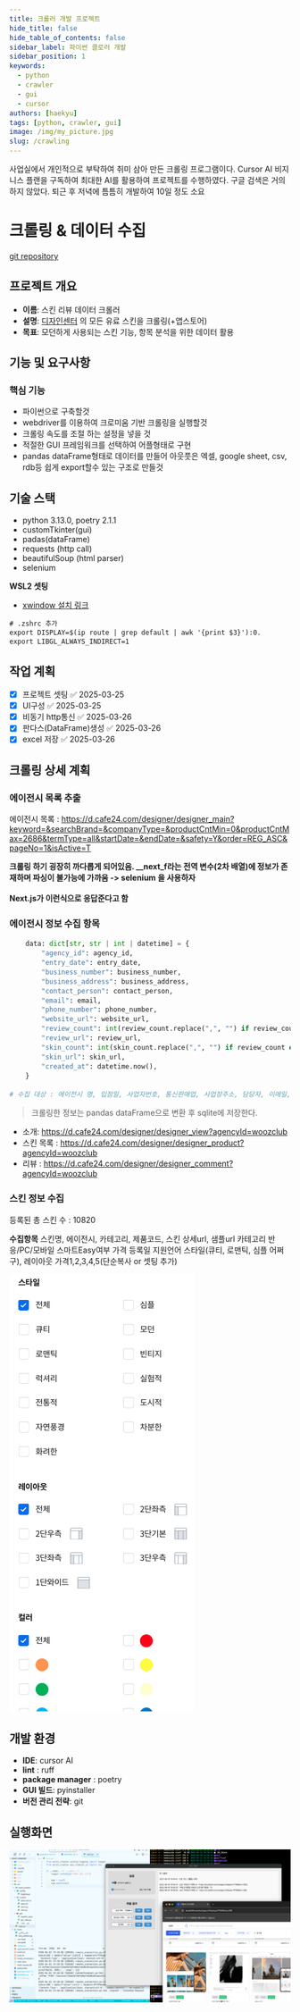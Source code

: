 ```yaml
---
title: 크롤러 개발 프로젝트
hide_title: false
hide_table_of_contents: false
sidebar_label: 파이썬 클로러 개발
sidebar_position: 1
keywords:
  - python
  - crawler
  - gui
  - cursor
authors: [haekyu]
tags: [python, crawler, gui]
image: /img/my_picture.jpg
slug: /crawling
---
```


사업실에서 개인적으로 부탁하여 취미 삼아 만든 크롤링 프로그램이다. Cursor AI 비지니스 플랜을 구독하여 최대한 AI를 활용하여 프로젝트를 수행하였다. 구글 검색은 거의 하지 않았다. 퇴근 후 저녁에 틈틈히 개발하여 10일 정도 소요

<!-- truncate -->

# 크롤링 & 데이터 수집

[git repository](https://github.com/chk386/multi-crawler)

## 프로젝트 개요

- **이름**: 스킨 리뷰 데이터 크롤러
- **설명**: [디자인센터](https://d.cafe24.com/) 의 모든 유료 스킨을 크롤링(+앱스토어)
- **목표**: 모던하게 사용되는 스킨 기능, 항목 분석을 위한 데이터 활용

## 기능 및 요구사항

### 핵심 기능

- 파이썬으로 구축할것
- webdriver를 이용하여 크로미움 기반 크롤링을 실행할것
- 크롤링 속도를 조절 하는 설정을 넣을 것
- 적절한 GUI 프레임워크를 선택하여 어플형태로 구현
- pandas dataFrame형태로 데이터를 만들어 아웃풋은 엑셀, google sheet, csv, rdb등 쉽게 export할수 있는 구조로 만들것

## 기술 스택

- python 3.13.0, poetry 2.1.1
- customTkinter(gui)
- padas(dataFrame)
- requests (http call)
- beautifulSoup (html parser)
- selenium

**WSL2 셋팅**

- [xwindow 설치 링크](https://vcxsrv.com/)

```shell
# .zshrc 추가
export DISPLAY=$(ip route | grep default | awk '{print $3}'):0.
export LIBGL_ALWAYS_INDIRECT=1
```

## 작업 계획

- [x] 프로젝트 셋팅 ✅ 2025-03-25
- [x] UI구성 ✅ 2025-03-25
- [x] 비동기 http통신 ✅ 2025-03-26
- [x] 판다스(DataFrame)생성 ✅ 2025-03-26
- [x] excel 저장 ✅ 2025-03-26

## 크롤링 상세 계획

### 에이전시 목록 추출

에이전시 목록 : https://d.cafe24.com/designer/designer_main?keyword=&searchBrand=&companyType=&productCntMin=0&productCntMax=2686&termType=all&startDate=&endDate=&safety=Y&order=REG_ASC&pageNo=1&isActive=T

**크롤링 하기 굉장히 까다롭게 되어있음. \_\_next_f라는 전역 변수(2차 배열)에 정보가 존재하며 파싱이 불가능에 가까움 -> selenium 을 사용하자** <br/> <br/>
**Next.js가 이런식으로 응답준다고 함**

### 에이전시 정보 수집 항목

```python
    data: dict[str, str | int | datetime] = {
        "agency_id": agency_id,
        "entry_date": entry_date,
        "business_number": business_number,
        "business_address": business_address,
        "contact_person": contact_person,
        "email": email,
        "phone_number": phone_number,
        "website_url": website_url,
        "review_count": int(review_count.replace(",", "") if review_count else 0),
        "review_url": review_url,
        "skin_count": int(skin_count.replace(",", "") if review_count else 0),
        "skin_url": skin_url,
        "created_at": datetime.now(),
    }

# 수집 대상 : 에이전시 명, 입점일, 사업자번호, 통신판매업, 사업장주소, 담당자, 이메일, 전번, 업체url, 리뷰수, 리뷰 url,  보유스킨, 보유스킨 목록url
```

> 크롤링한 정보는 pandas dataFrame으로 변환 후 sqlite에 저장한다.

- 소개: https://d.cafe24.com/designer/designer_view?agencyId=woozclub
- 스킨 목록 : https://d.cafe24.com/designer/designer_product?agencyId=woozclub
- 리뷰 : https://d.cafe24.com/designer/designer_comment?agencyId=woozclub

### 스킨 정보 수집

등록된 총 스킨 수 : 10820

**수집항목**
스킨명, 에이전시, 카테고리, 제품코드, 스킨 상세url, 샘플url
카테고리 반응/PC/모바일 스마트Easy여부 가격 등록일 지원언어 스타일(큐티, 로맨틱, 심플 어쩌구), 레이아웃
가격1,2,3,4,5(단순복사 or 셋팅 추가)

![skin](https://raw.githubusercontent.com/chk386/multi-crawler/main/skin_attr.png)

## 개발 환경

- **IDE**: cursor AI
- **lint** : ruff
- **package manager** : poetry
- **GUI 빌드**: pyinstaller
- **버전 관리 전략**: git

## 실행화면

![screenshot](https://raw.githubusercontent.com/chk386/multi-crawler/main/screenshot.png)
